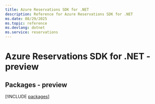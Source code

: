 ```yaml
---
title: Azure Reservations SDK for .NET
description: Reference for Azure Reservations SDK for .NET
ms.date: 08/29/2025
ms.topic: reference
ms.devlang: dotnet
ms.service: reservations
---
```

# Azure Reservations SDK for .NET - preview
## Packages - preview
[!INCLUDE [packages](reservations-index.md)]
